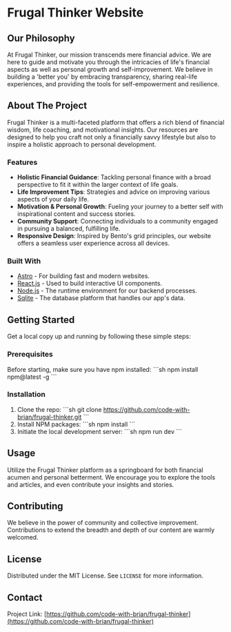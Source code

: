 # Frugal Thinker Website

## Our Philosophy

At Frugal Thinker, our mission transcends mere financial advice. We are here to guide and motivate you through the intricacies of life's financial aspects as well as personal growth and self-improvement. We believe in building a 'better you' by embracing transparency, sharing real-life experiences, and providing the tools for self-empowerment and resilience.

## About The Project

Frugal Thinker is a multi-faceted platform that offers a rich blend of financial wisdom, life coaching, and motivational insights. Our resources are designed to help you craft not only a financially savvy lifestyle but also to inspire a holistic approach to personal development.

### Features

- **Holistic Financial Guidance**: Tackling personal finance with a broad perspective to fit it within the larger context of life goals.
- **Life Improvement Tips**: Strategies and advice on improving various aspects of your daily life.
- **Motivation & Personal Growth**: Fueling your journey to a better self with inspirational content and success stories.
- **Community Support**: Connecting individuals to a community engaged in pursuing a balanced, fulfilling life.
- **Responsive Design**: Inspired by Bento's grid principles, our website offers a seamless user experience across all devices.

### Built With

- [Astro](https://astro.build/) - For building fast and modern websites.
- [React.js](https://reactjs.org/) - Used to build interactive UI components.
- [Node.js](https://nodejs.org/) - The runtime environment for our backend processes.
- [Sqlite](https://www.sqlite.org/) - The database platform that handles our app's data.

## Getting Started

Get a local copy up and running by following these simple steps:

### Prerequisites

Before starting, make sure you have npm installed:
\```sh
npm install npm@latest -g
\```

### Installation

1. Clone the repo:
   \```sh
   git clone https://github.com/code-with-brian/frugal-thinker.git
   \```
2. Install NPM packages:
   \```sh
   npm install
   \```
3. Initiate the local development server:
   \```sh
   npm run dev
   \```

## Usage

Utilize the Frugal Thinker platform as a springboard for both financial acumen and personal betterment. We encourage you to explore the tools and articles, and even contribute your insights and stories.

## Contributing

We believe in the power of community and collective improvement. Contributions to extend the breadth and depth of our content are warmly welcomed.

## License

Distributed under the MIT License. See `LICENSE` for more information.

## Contact

Project Link: [https://github.com/code-with-brian/frugal-thinker](https://github.com/code-with-brian/frugal-thinker)
